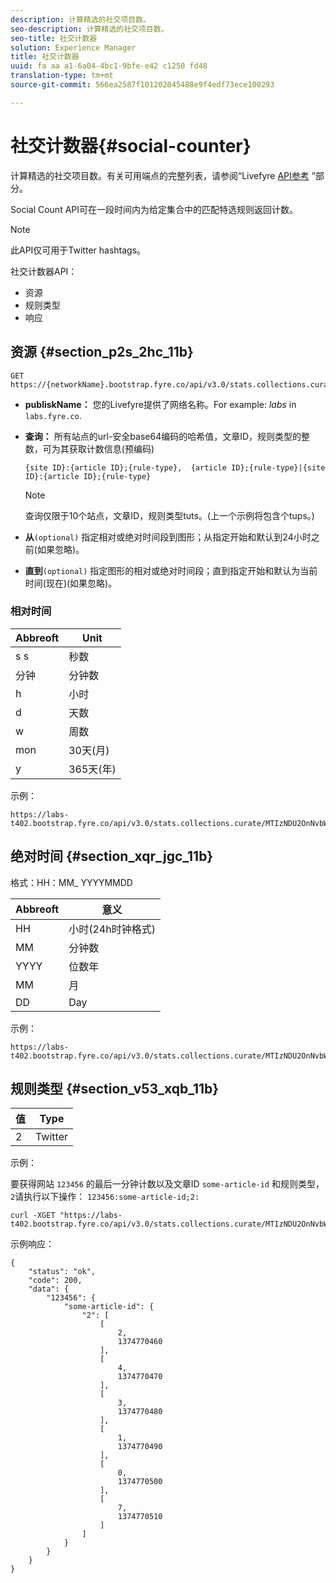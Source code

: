 ```yaml
---
description: 计算精选的社交项目数。
seo-description: 计算精选的社交项目数。
seo-title: 社交计数器
solution: Experience Manager
title: 社交计数器
uuid: fa aa a1-6a04-4bc1-9bfe-e42 c1250 fd48
translation-type: tm+mt
source-git-commit: 566ea2587f101202045488e9f4edf73ece100293

---
```



# 社交计数器{#social-counter}

计算精选的社交项目数。有关可用端点的完整列表，请参阅“Livefyre [API参考](https://api.livefyre.com/docs) ”部分。

Social Count API可在一段时间内为给定集合中的匹配特选规则返回计数。

>[!NOTE]
>
>此API仅可用于Twitter hashtags。

社交计数器API：

* 资源
* 规则类型
* 响应

## 资源 {#section_p2s_2hc_11b}

```
GET https://{networkName}.bootstrap.fyre.co/api/v3.0/stats.collections.curate/{query}.json
```

* **publiskName：** 您的Livefyre提供了网络名称。For example: *labs* in `labs.fyre.co`.
* **查询：** 所有站点的url-安全base64编码的哈希值，文章ID，规则类型的整数，可为其获取计数信息(预编码)

   ```
   {site ID}:{article ID};{rule-type},  {article ID};{rule-type}|{site ID}:{article ID};{rule-type}
   ```

   >[!NOTE]
   >查询仅限于10个站点，文章ID，规则类型tuts。(上一个示例将包含个tups。)

* **从**`(optional)` 指定相对或绝对时间段到图形；从指定开始和默认到24小时之前(如果忽略)。
* **直到**`(optional)` 指定图形的相对或绝对时间段；直到指定开始和默认为当前时间(现在)(如果忽略)。

### 相对时间

| Abbreoft | Unit |
|---|---|
| s s | 秒数 |
| 分钟 | 分钟数 |
| h | 小时 |
| d | 天数 |
| w | 周数 |
| mon | 30天(月) |
| y | 365天(年) |

示例：

```
https://labs-t402.bootstrap.fyre.co/api/v3.0/stats.collections.curate/MTIzNDU2OnNvbWUtYXJ0aWNsZS1pZDsy.json&from=-7d&until=-6d
```

## 绝对时间 {#section_xqr_jgc_11b}

格式：HH：MM_ YYYYMMDD

| Abbreoft | 意义 |
|---|---|
| HH | 小时(24h时钟格式) |
| MM | 分钟数 |
| YYYY | 位数年 |
| MM | 月 |
| DD | Day |

示例：

```
https://labs-t402.bootstrap.fyre.co/api/v3.0/stats.collections.curate/MTIzNDU2OnNvbWUtYXJ0aWNsZS1pZDsy.json&from=04:00_20130709 
```

## 规则类型 {#section_v53_xqb_11b}

| 值 | Type |
|---|---|
| 2 | Twitter |

示例：

要获得网站 `123456` 的最后一分钟计数以及文章ID `some-article-id` 和规则类型， `2`请执行以下操作： `123456:some-article-id;2:`

```
curl -XGET "https://labs-t402.bootstrap.fyre.co/api/v3.0/stats.collections.curate/MTIzNDU2OnNvbWUtYXJ0aWNsZS1pZDsy.json&from=-1min" 
```

示例响应：

```
{ 
    "status": "ok", 
    "code": 200, 
    "data": { 
        "123456": { 
            "some-article-id": { 
                "2": [ 
                    [ 
                        2, 
                        1374770460 
                    ], 
                    [ 
                        4, 
                        1374770470 
                    ], 
                    [ 
                        3, 
                        1374770480 
                    ], 
                    [ 
                        1, 
                        1374770490 
                    ], 
                    [ 
                        0, 
                        1374770500 
                    ], 
                    [ 
                        7, 
                        1374770510 
                    ] 
                ] 
            } 
        } 
    } 
}
```
